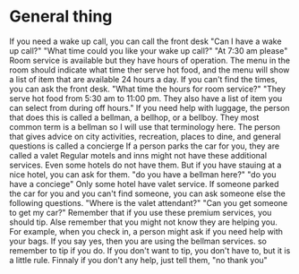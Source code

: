 # General thing
If you need a wake up call, you can call the front desk
"Can I have a wake up call?"
"What time could you like your wake up call?"
"At 7:30 am please"
Room service is available but they have hours of operation. The menu in the room  should indicate what time ther serve hot food, and the menu will show a list of item that are available 24 hours a day. If you can't find the times, you can ask the front desk.
"What time  the hours for room service?"
"They serve hot food from 5:30 am to 11:00 pm. They also have a list of item you can select from during off hours."
If you need help  with luggage, the person that does this is called a bellman, a bellhop, or a bellboy. They most common term is a bellman so I will use that terminology here.
The person that gives advice on city activities, recreation, places to dine, and general questions is called a concierge
If a person parks the car for you, they are called a valet
Regular motels and inns might not have these additional services. Even some hotels do not have them. But if you have stauing at a nice hotel, you can ask for them.
"do you have a bellman here?"
"do you have a conciege"
Only some hotel have valet service. If someone parked the car for you and you can't find someone, you can ask someone else the following questions.
"Where is the valet attendant?"
"Can you get someone to get my car?"
Remember that if you use these premium services, you should tip. Alse remember that you might not know they are helping you. For example, when you check in, a person might ask if you need help with your bags. If you say yes, then you are using the bellman services. so remember to tip if you do. If you don't want to tip, you don't have to, but it is a little rule.
Finnaly if you don't any help, just tell them, "no thank you"  
